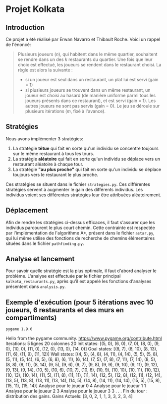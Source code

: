 ﻿# Projet Kolkata 


## Introduction

Ce projet a été réalisé par Erwan Navarro et Thibault Roche. Voici un rappel de l'énoncé:


> Plusieurs joueurs (_n_), qui habitent dans le même quartier, souhaitent se rendre dans un des  _k_  restaurants du quartier. Une fois que leur choix est effectué, les joueurs se rendent dans le restaurant choisi. La règle est alors la suivante :
>-   si un joueur est seul dans un restaurant, un plat lui est servi (gain = 1)
>-   si plusieurs joueurs se trouvent dans un même restaurant, un joueur est choisi au hasard (de manière uniforme parmi tous les joueurs présents dans ce restaurant), et est servi (gain = 1). Les autres joueurs ne sont pas servis (gain = 0). Le jeu se déroule sur plusieurs itérations (_m_, fixé à l'avance).

## Stratégies

Nous avons implémenter 3 stratégies:

 1. La stratégie **têtue** qui fait en sorte qu'un individu se concentre toujours sur le même restaurant à tous les tours.
 2. La stratégie **aléatoire** qui fait en sorte qu'un individu se déplace vers un restaurant aléatoire à chaque tour.
 3. La stratégie **"au plus proche"** qui fait en sorte qu'un individu se déplace toujours vers le restaurant le plus proche.

Ces stratégies se situent dans le fichier `strategies.py`. Ces différentes stratégies servent à augmenter le gain des différents individus. Les individus voient ses différentes stratégies leur être attribuées aléatoirement.

## Déplacement
Afin de rendre les stratégies ci-dessus efficaces, il faut s'assurer que les individus parcourent le plus court chemin. Cette contrainte est respectée par l'implémentation de l'algorithme A*, présent dans le fichier `astar.py`, qui lui même utilise des fonctions de recherche de chemins élémentaires situées dans le fichier `pathfinding.py`.

## Analyse et lancement
Pour savoir quelle stratégie est la plus optimale, il faut d'abord analyser le problème. L'analyse est effectuée par le fichier principal `kalkota_restaurants.py`, après qu'il est appelé les fonctions d'analyses présentent dans `analysis.py`.

## Exemple d'exécution (pour 5 itérations avec 10 joueurs, 6 restaurants et des murs en compartiments)

    pygame 1.9.6
Hello from the pygame community. https://www.pygame.org/contribute.html
Iterations:
5
lignes 20
colonnes 20
Init states: [(5, 0), (6, 0), (7, 0), (8, 0), (9, 0), (10, 0), (11, 0), (12, 0), (13, 0), (14, 0)]
Goal states: [(8, 7), (8, 10), (8, 13), (11, 6), (11, 9), (11, 12)]
Wall states: [(4, 5), (4, 8), (4, 11), (4, 14), (5, 5), (5, 8), (5, 11), (5, 14), (6, 5), (6, 8), (6, 11), (6, 14), (7, 5), (7, 8), (7, 11), (7, 14), (8, 5), (8, 8), (8, 11), (8, 14), (9, 5), (9, 6), (9, 7), (9, 8), (9, 9), (9, 10), (9, 11), (9, 12), (9, 13), (9, 14), (10, 5), (10, 6), (10, 7), (10, 8), (10, 9), (10, 10), (10, 11), (10, 12), (10, 13), (10, 14), (11, 5), (11, 8), (11, 11), (11, 14), (12, 5), (12, 8), (12, 11), (12, 14), (13, 5), (13, 8), (13, 11), (13, 14), (14, 5), (14, 8), (14, 11), (14, 14), (15, 5), (15, 8), (15, 11), (15, 14)]
Analyse pour le joueur 0 4
Analyse pour le joueur 1 1
Analyse pour le joueur 2 3
Analyse pour le joueur 3 3
.
.
.
Fin du tour : distribution des gains.
Gains Actuels:
[3, 0, 2, 1, 1, 3, 3, 2, 3, 4]
